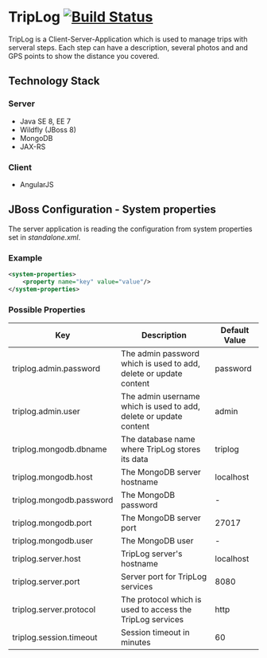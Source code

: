 # TripLog [![Build Status](https://travis-ci.org/nioe/triplog-server.svg?branch=master)](https://travis-ci.org/nioe/triplog-server) #

TripLog is a Client-Server-Application which is used to manage trips with serveral steps.
Each step can have a description, several photos and and GPS points to show the distance you covered.

## Technology Stack ##

### Server ###
* Java SE 8, EE 7
* Wildfly (JBoss 8)
* MongoDB
* JAX-RS

### Client ###
* AngularJS

## JBoss Configuration - System properties ##
The server application is reading the configuration from system properties set in *standalone.xml*.

### Example ###
```xml
<system-properties>  
    <property name="key" value="value"/>  
</system-properties>  
```

### Possible Properties ###
|Key|Description|Default Value|
|---|---|---|
|triplog.admin.password|The admin password which is used to add, delete or update content|password|
|triplog.admin.user|The admin username which is used to add, delete or update content|admin|
|triplog.mongodb.dbname|The database name where TripLog stores its data|triplog|
|triplog.mongodb.host|The MongoDB server hostname|localhost|
|triplog.mongodb.password|The MongoDB password|-|
|triplog.mongodb.port|The MongoDB server port|27017|
|triplog.mongodb.user|The MongoDB user|-|
|triplog.server.host|TripLog server's hostname|localhost|
|triplog.server.port|Server port for TripLog services|8080|
|triplog.server.protocol|The protocol which is used to access the TripLog services|http|
|triplog.session.timeout|Session timeout in minutes|60|
